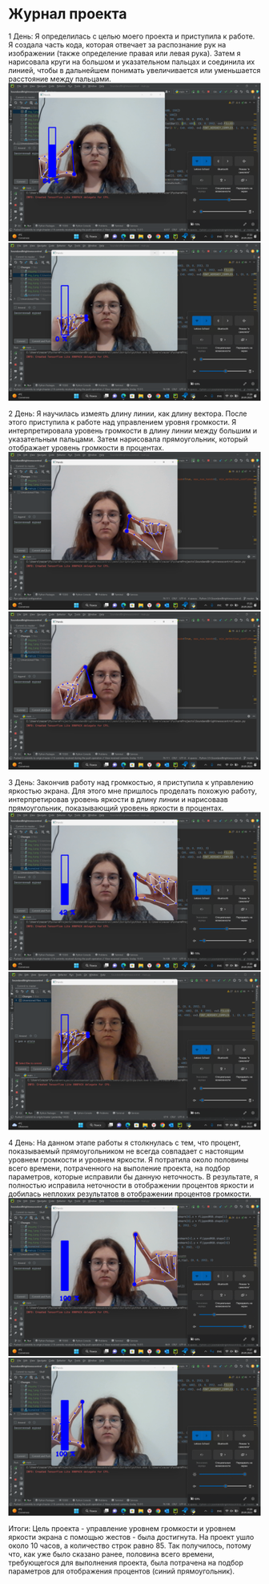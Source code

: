 # Журнал проекта

1 День:
Я определилась с целью моего проекта и приступила к работе. Я создала часть кода, 
которая отвечает за распознание рук на изображении (также определение правая или левая рука). 
Затем я нарисовала круги на большом и указательном пальцах и соединила их линией, чтобы в 
дальнейшем понимать увеличивается или уменьшается расстояние между пальцами.
![img.png](img.png)
![img_1.png](img_1.png)

2 День:
Я научилась измеять длину линии, как длину вектора. После этого приступила к работе над
управлением уровня громкости. Я интерпретировала уровень громкости в длину линии между 
большим и указательным пальцами. Затем нарисовала прямоугольник, который отображает уровень
громкости в процентах.
![img_2.png](img_2.png)
![img_3.png](img_3.png)

3 День:
Закончив работу над громкостью, я приступила к управлению яркостью экрана. Для этого мне 
пришлось проделать похожую работу, интерпретировав уровень яркости в длину линии и нарисоваав
прямоугольник, показывающий уровень яркости в процентах.
![img_7.png](img_7.png)
![img_8.png](img_8.png)

4 День:
На данном этапе работы я столкнулась с тем, что процент, показываемый прямоугольником не всегда
совпадает с настоящим уровнем громкости и уровнем яркости. Я потратила около половины всего времени, 
потраченного на выполение проекта, на подбор параметров, которые исправили бы данную неточность. 
В результате, я полностью исправила неточности в отображении процентов яркости и добилась неплохих
результатов в отображении процентов громкости.
![img_5.png](img_5.png)
![img_6.png](img_6.png)

Итоги:
Цель проекта - управление уровнем громкости и уровнем яркости экрана с помощью жестов - была достигнута.
На проект ушло около 10 часов, а количество строк равно 85. Так получилось, потому что, как уже было 
сказано ранее, половина всего времени, требующегося для выполнения проекта, была потрачена на подбор 
параметров для отображения процентов (синий прямоугольник).



